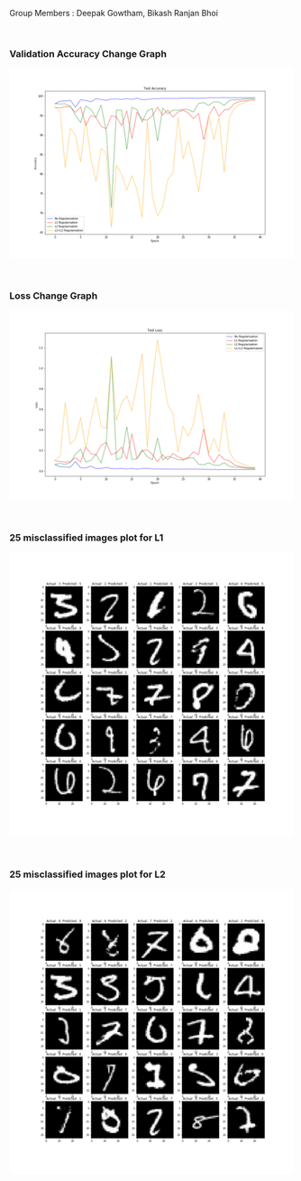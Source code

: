 Group Members : Deepak Gowtham, Bikash Ranjan Bhoi

<br>

### Validation Accuracy Change Graph
![Accuracy](https://github.com/bikash-bhoi/eva4/blob/master/Session6/Accuracy.png)

<br> 

### Loss Change Graph
![Loss change](https://github.com/bikash-bhoi/eva4/blob/master/Session6/Loss.png)

<br>

### 25 misclassified images plot for L1
![L1_misclassified](https://github.com/bikash-bhoi/eva4/blob/master/Session6/L1_Misclassified.png)

<br>

### 25 misclassified images plot for L2
![L1_misclassified](https://github.com/bikash-bhoi/eva4/blob/master/Session6/L2_Misclassified.png)

